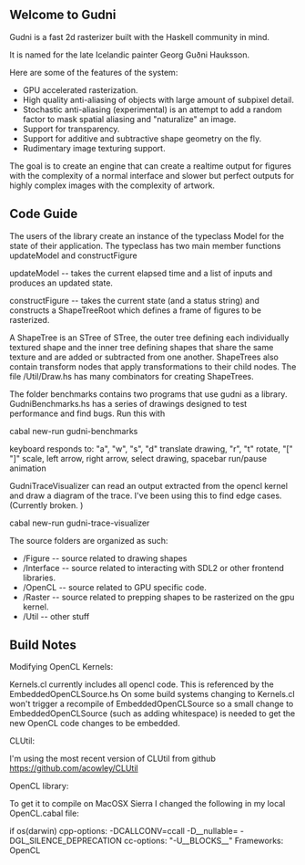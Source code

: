 ## Welcome to Gudni

Gudni is a fast 2d rasterizer built with the Haskell community in mind.

It is named for the late Icelandic painter Georg Guðni Hauksson.

Here are some of the features of the system:

* GPU accelerated rasterization.
* High quality anti-aliasing of objects with large amount of subpixel detail.
* Stochastic anti-aliasing (experimental) is an attempt to add a random factor to mask spatial aliasing and "naturalize" an image.
* Support for transparency.
* Support for additive and subtractive shape geometry on the fly.
* Rudimentary image texturing support.

The goal is to create an engine that can create a realtime output for figures with the complexity of a normal interface and slower but perfect
outputs for highly complex images with the complexity of artwork.

## Code Guide

The users of the library create an instance of the typeclass Model for the state of their application.
The typeclass has two main member functions updateModel and constructFigure

updateModel -- takes the current elapsed time and a list of inputs and produces an updated state.

constructFigure -- takes the current state (and a status string) and constructs a ShapeTreeRoot which defines a
frame of figures to be rasterized.

A ShapeTree is an STree of STree, the outer tree defining each individually textured shape and the inner tree defining shapes
that share the same texture and are added or subtracted from one another. ShapeTrees also contain transform nodes
that apply transformations to their child nodes. The file /Util/Draw.hs has many combinators for creating ShapeTrees.

The folder benchmarks contains two programs that use gudni as a library.
GudniBenchmarks.hs has a series of drawings designed to test performance and find bugs. Run this with

cabal new-run gudni-benchmarks

keyboard responds to: "a", "w", "s", "d" translate drawing, "r", "t" rotate, "[" "]" scale, left arrow, right arrow, select drawing, spacebar run/pause animation

GudniTraceVisualizer can read an output extracted from the opencl kernel and draw a diagram of the trace. I've been using this to find edge cases. (Currently broken. )

cabal new-run gudni-trace-visualizer


The source folders are organized as such:

* /Figure -- source related to drawing shapes
* /Interface -- source related to interacting with SDL2 or other frontend libraries.
* /OpenCL -- source related to GPU specific code.
* /Raster -- source related to prepping shapes to be rasterized on the gpu kernel.
* /Util -- other stuff

## Build Notes

Modifying OpenCL Kernels:

Kernels.cl currently includes all opencl code. This is referenced by the EmbeddedOpenCLSource.hs
On some build systems changing to Kernels.cl won't trigger a recompile of EmbeddedOpenCLSource
so a small change to EmbeddedOpenCLSource (such as adding whitespace) is needed to get the new OpenCL code changes to be embedded.

CLUtil:

I'm using the most recent version of CLUtil from github https://github.com/acowley/CLUtil

OpenCL library:

To get it to compile on MacOSX Sierra I changed the following in my local OpenCL.cabal file:

  if os(darwin)
    cpp-options: -DCALLCONV=ccall -D__nullable= -DGL_SILENCE_DEPRECATION
    cc-options: "-U__BLOCKS__"
    Frameworks:  OpenCL
